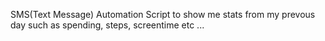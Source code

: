 SMS(Text Message) Automation Script to show me stats from my prevous day such as spending, steps, screentime etc ... 
